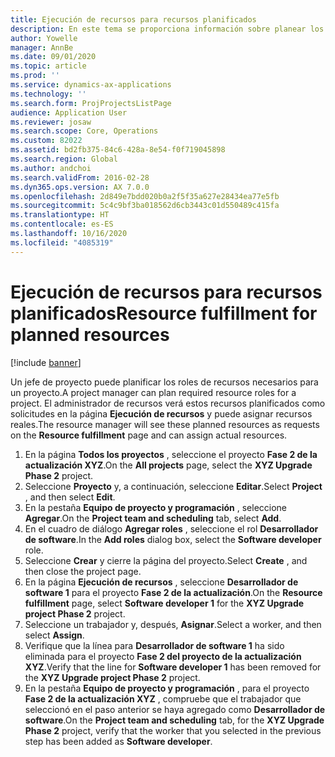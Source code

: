 ```yaml
---
title: Ejecución de recursos para recursos planificados
description: En este tema se proporciona información sobre planear los recursos de un proyecto.
author: Yowelle
manager: AnnBe
ms.date: 09/01/2020
ms.topic: article
ms.prod: ''
ms.service: dynamics-ax-applications
ms.technology: ''
ms.search.form: ProjProjectsListPage
audience: Application User
ms.reviewer: josaw
ms.search.scope: Core, Operations
ms.custom: 82022
ms.assetid: bd2fb375-84c6-428a-8e54-f0f719045898
ms.search.region: Global
ms.author: andchoi
ms.search.validFrom: 2016-02-28
ms.dyn365.ops.version: AX 7.0.0
ms.openlocfilehash: 2d849e7bdd020b0a2f5f35a627e28434ea77e5fb
ms.sourcegitcommit: 5c4c9bf3ba018562d6cb3443c01d550489c415fa
ms.translationtype: HT
ms.contentlocale: es-ES
ms.lasthandoff: 10/16/2020
ms.locfileid: "4085319"
---
```

# <a name="resource-fulfillment-for-planned-resources"></a><span data-ttu-id="f7f67-103">Ejecución de recursos para recursos planificados</span><span class="sxs-lookup"><span data-stu-id="f7f67-103">Resource fulfillment for planned resources</span></span>

[!include [banner](../includes/banner.md)]

<span data-ttu-id="f7f67-104">Un jefe de proyecto puede planificar los roles de recursos necesarios para un proyecto.</span><span class="sxs-lookup"><span data-stu-id="f7f67-104">A project manager can plan required resource roles for a project.</span></span> <span data-ttu-id="f7f67-105">El administrador de recursos verá estos recursos planificados como solicitudes en la página **Ejecución de recursos** y puede asignar recursos reales.</span><span class="sxs-lookup"><span data-stu-id="f7f67-105">The resource manager will see these planned resources as requests on the **Resource fulfillment** page and can assign actual resources.</span></span>

1. <span data-ttu-id="f7f67-106">En la página **Todos los proyectos** , seleccione el proyecto **Fase 2 de la actualización XYZ**.</span><span class="sxs-lookup"><span data-stu-id="f7f67-106">On the **All projects** page, select the **XYZ Upgrade Phase 2** project.</span></span>
2. <span data-ttu-id="f7f67-107">Seleccione **Proyecto** y, a continuación, seleccione **Editar**.</span><span class="sxs-lookup"><span data-stu-id="f7f67-107">Select **Project** , and then select **Edit**.</span></span>
3. <span data-ttu-id="f7f67-108">En la pestaña **Equipo de proyecto y programación** , seleccione **Agregar**.</span><span class="sxs-lookup"><span data-stu-id="f7f67-108">On the **Project team and scheduling** tab, select **Add**.</span></span>
4. <span data-ttu-id="f7f67-109">En el cuadro de diálogo **Agregar roles** , seleccione el rol **Desarrollador de software**.</span><span class="sxs-lookup"><span data-stu-id="f7f67-109">In the **Add roles** dialog box, select the **Software developer** role.</span></span>
5. <span data-ttu-id="f7f67-110">Seleccione **Crear** y cierre la página del proyecto.</span><span class="sxs-lookup"><span data-stu-id="f7f67-110">Select **Create** , and then close the project page.</span></span>
6. <span data-ttu-id="f7f67-111">En la página **Ejecución de recursos** , seleccione **Desarrollador de software 1** para el proyecto **Fase 2 de la actualización**.</span><span class="sxs-lookup"><span data-stu-id="f7f67-111">On the **Resource fulfillment** page, select **Software developer 1** for the **XYZ Upgrade project Phase 2** project.</span></span>
7. <span data-ttu-id="f7f67-112">Seleccione un trabajador y, después, **Asignar**.</span><span class="sxs-lookup"><span data-stu-id="f7f67-112">Select a worker, and then select **Assign**.</span></span>
8. <span data-ttu-id="f7f67-113">Verifique que la línea para **Desarrollador de software 1** ha sido eliminada para el proyecto **Fase 2 del proyecto de la actualización XYZ**.</span><span class="sxs-lookup"><span data-stu-id="f7f67-113">Verify that the line for **Software developer 1** has been removed for the **XYZ Upgrade project Phase 2** project.</span></span>
9. <span data-ttu-id="f7f67-114">En la pestaña **Equipo de proyecto y programación** , para el proyecto **Fase 2 de la actualización XYZ** , compruebe que el trabajador que seleccionó en el paso anterior se haya agregado como **Desarrollador de software**.</span><span class="sxs-lookup"><span data-stu-id="f7f67-114">On the **Project team and scheduling** tab, for the **XYZ Upgrade Phase 2** project, verify that the worker that you selected in the previous step has been added as **Software developer**.</span></span>

